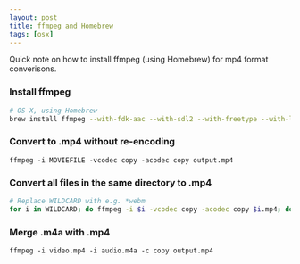 ```yaml
---
layout: post
title: ffmpeg and Homebrew
tags: [osx]
---
```


Quick note on how to install ffmpeg (using Homebrew) for mp4 format converisons.

<!--more-->


### Install ffmpeg

```bash
# OS X, using Homebrew
brew install ffmpeg --with-fdk-aac --with-sdl2 --with-freetype --with-libass --with-libvorbis --with-libvpx --with-opus --with-x265
```

### Convert to .mp4 without re-encoding

```
ffmpeg -i MOVIEFILE -vcodec copy -acodec copy output.mp4
```

### Convert all files in the same directory to .mp4

```bash
# Replace WILDCARD with e.g. *webm
for i in WILDCARD; do ffmpeg -i $i -vcodec copy -acodec copy $i.mp4; done
```

### Merge .m4a with .mp4

```
ffmpeg -i video.mp4 -i audio.m4a -c copy output.mp4
```
